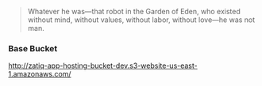 > Whatever he was—that robot in the Garden of Eden, who existed without mind, without values, without labor, without love—he was not man.

### Base Bucket
http://zatiq-app-hosting-bucket-dev.s3-website-us-east-1.amazonaws.com/
